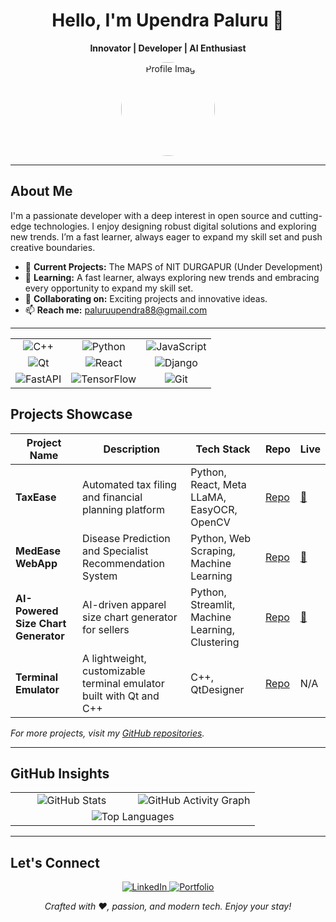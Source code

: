 <div align="center">
  <h1>Hello, I'm Upendra Paluru 👋</h1>
  <p><strong>Innovator | Developer | AI Enthusiast</strong></p>
  <img src="https://github.com/UpendrA-StaRK.png" alt="Profile Image" width="150" style="border-radius: 50%;" />
</div>

---

## About Me

I'm a passionate developer with a deep interest in open source and cutting-edge technologies. I enjoy designing robust digital solutions and exploring new trends. I’m a fast learner, always eager to expand my skill set and push creative boundaries.

- 🔭 **Current Projects:**  The MAPS of NIT DURGAPUR (Under Development) 
- 🌱 **Learning:** A fast learner, always exploring new trends and embracing every opportunity to expand my skill set.  
- 👯 **Collaborating on:** Exciting projects and innovative ideas.  
- 📫 **Reach me:** [paluruupendra88@gmail.com](mailto:paluruupendra88@gmail.com)  

---

<table align="center"> <tr> <td align="center"> <img src="https://img.shields.io/badge/C++-00599C?style=for-the-badge&logo=cplusplus&logoColor=white" alt="C++" /> </td> <td align="center"> <img src="https://img.shields.io/badge/Python-3776AB?style=for-the-badge&logo=python&logoColor=white" alt="Python" /> </td> <td align="center"> <img src="https://img.shields.io/badge/JavaScript-F7DF1E?style=for-the-badge&logo=javascript&logoColor=black" alt="JavaScript" /> </td> </tr> <tr> <td align="center"> <img src="https://img.shields.io/badge/Qt-41CD52?style=for-the-badge&logo=qt&logoColor=white" alt="Qt" /> </td> <td align="center"> <img src="https://img.shields.io/badge/React-20232A?style=for-the-badge&logo=react&logoColor=61DAFB" alt="React" /> </td> <td align="center"> <img src="https://img.shields.io/badge/Django-092E20?style=for-the-badge&logo=django&logoColor=white" alt="Django" /> </td> </tr> <tr> <td align="center"> <img src="https://img.shields.io/badge/FastAPI-009688?style=for-the-badge&logo=fastapi&logoColor=white" alt="FastAPI" /> </td> <td align="center"> <img src="https://img.shields.io/badge/TensorFlow-FF6F00?style=for-the-badge&logo=tensorflow&logoColor=white" alt="TensorFlow" /> </td> <td align="center"> <img src="https://img.shields.io/badge/Git-F05032?style=for-the-badge&logo=git&logoColor=white" alt="Git" /> </td> </tr> </table>

## Projects Showcase

| **Project Name**                           | **Description**                                                       | **Tech Stack**                                      | **Repo**                                                               | **Live**                                                       |
|-------------------------------------------|-----------------------------------------------------------------------|-----------------------------------------------------|------------------------------------------------------------------------|----------------------------------------------------------------|
| **TaxEase**                               | Automated tax filing and financial planning platform | Python, React, Meta LLaMA, EasyOCR, OpenCV         | [Repo](https://github.com/UpendrA-StaRK/TaxEase)                      | [🔗](https://taxease-ai.vercel.app/) |
| **MedEase WebApp**                         | Disease Prediction and Specialist Recommendation System              | Python, Web Scraping, Machine Learning                 | [Repo](https://github.com/UpendrA-StaRK/MedEase_WebApp)                | [🔗](https://medeasewebapp-rshiqykq54d4cgj4285ahp.streamlit.app/) |
| **AI-Powered Size Chart Generator**       | AI-driven apparel size chart generator for sellers                    | Python, Streamlit, Machine Learning, Clustering    | [Repo](https://github.com/UpendrA-StaRK/Flipkart-Grid-6.0/)            | [🔗](https://upendra-stark-flipkart-grid-6-0-app-3qsoh7.streamlit.app/) |
| **Terminal Emulator**                     | A lightweight, customizable terminal emulator built with Qt and C++  | C++, QtDesigner                                    | [Repo](https://github.com/UpendrA-StaRK/Term_Emulator)                 | N/A |
  
_For more projects, visit my [GitHub repositories](https://github.com/UpendrA-StaRK)._  

---

## GitHub Insights

<div align="center">
  <table>
    <tr>
      <td align="center" width="50%">
        <img src="https://github-readme-stats.vercel.app/api?username=UpendrA-StaRK&show_icons=true&theme=dark&hide=prs,issues&bg_color=00000000" alt="GitHub Stats" />
      </td>
      <td align="center" width="50%">
        <img src="https://github-readme-activity-graph.vercel.app/graph?username=UpendrA-StaRK&theme=green&bg_color=00000000" alt="GitHub Activity Graph" />
      </td>
    </tr>
    <tr>
      <td align="center" colspan="2">
        <img src="https://github-readme-stats.vercel.app/api/top-langs/?username=UpendrA-StaRK&layout=compact&theme=dark&bg_color=00000000" alt="Top Languages" />
      </td>
    </tr>
  </table>
</div>

---

## Let's Connect

<div align="center">
  <a href="https://www.linkedin.com/in/upendra-paluru/" target="_blank">
    <img src="https://img.shields.io/badge/LinkedIn-0A66C2?style=for-the-badge&logo=linkedin&logoColor=white" alt="LinkedIn" />
  </a>
  <a href="https://upendrastark.dev" target="_blank">
    <img src="https://img.shields.io/badge/Portfolio-000000?style=for-the-badge&logo=about.me&logoColor=white" alt="Portfolio" />
  </a>
</div>

<p align="center"><em>Crafted with ❤️, passion, and modern tech. Enjoy your stay!</em></p>
